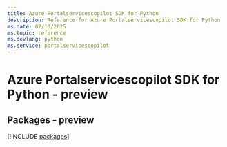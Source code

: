 ```yaml
---
title: Azure Portalservicescopilot SDK for Python
description: Reference for Azure Portalservicescopilot SDK for Python
ms.date: 07/10/2025
ms.topic: reference
ms.devlang: python
ms.service: portalservicescopilot
---
```

# Azure Portalservicescopilot SDK for Python - preview
## Packages - preview
[!INCLUDE [packages](portalservicescopilot-index.md)]